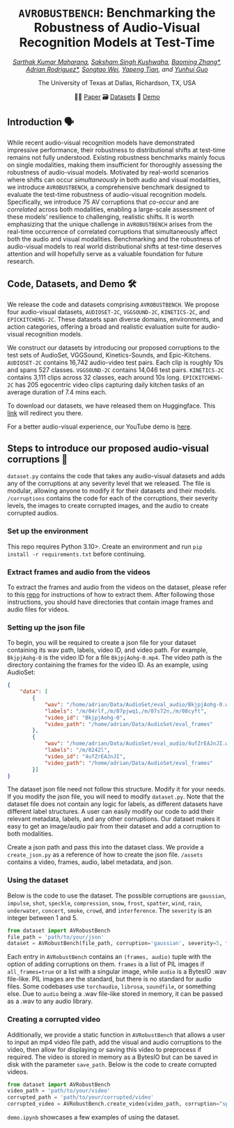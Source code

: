 <div align="center">

# $\texttt{AVROBUSTBENCH}$: Benchmarking the Robustness of Audio-Visual Recognition Models at Test-Time

<em> [Sarthak Kumar Maharana](https://sarthaxxxxx.github.io/), [Saksham Singh Kushwaha](https://sakshamsingh1.github.io/), [Baoming Zhang*](https://www.linkedin.com/in/baoming-zhang-286083313/), [Adrian Rodriguez*](https://axr2718.github.io/), [Songtao Wei](https://www.linkedin.com/in/songtao-wei/), [Yapeng Tian](https://www.yapengtian.com/), and [Yunhui Guo](https://yunhuiguo.github.io/) </em>

The University of Texas at Dallas, Richardson, TX, USA

✍🏻 [Paper](https://arxiv.org/abs/2506.00358) 🗃️ [Datasets](https://huggingface.co/datasets/sakshamsingh1/av_robust_data/tree/main) 👾 [Demo](https://www.youtube.com/watch?v=hYdcRO3BuIY&ab_channel=SarthakMaharana)
</div>

## Introduction 🗣️

While recent audio-visual recognition models have demonstrated impressive performance, their robustness to distributional shifts at test-time remains not fully understood. Existing robustness benchmarks mainly focus on single modalities, making them insufficient for thoroughly assessing the robustness of audio-visual models. Motivated by real-world scenarios where shifts can occur $\textit{simultaneously}$ in both audio and visual modalities, we introduce $\texttt{AVROBUSTBENCH}$, a comprehensive benchmark designed to evaluate the test-time robustness of audio-visual recognition models. Specifically, we introduce 75 AV corruptions that $\textit{co-occur}$ and are $\textit{correlated}$ across both modalities, enabling a large-scale assessment of these models’ resilience to challenging, realistic shifts. It is worth emphasizing
that the unique challenge in $\texttt{AVROBUSTBENCH}$ arises from the real-time occurrence of correlated corruptions that simultaneously affect both the audio and visual modalities. Benchmarking and the robustness of audio-visual models to real world distributional shifts at test-time deserves attention and will hopefully serve as a valuable foundation for future research.


## Code, Datasets, and Demo 🛠️

We release the code and datasets comprising $\texttt{AVROBUSTBENCH}$. We propose four audio-visual datasets, $\texttt{AUDIOSET-2C}$, $\texttt{VGGSOUND-2C}$, $\texttt{KINETICS-2C}$, and $\texttt{EPICKITCHENS-2C}$. These datasets span diverse domains, environments, and action categories, offering a broad and realistic evaluation suite for audio-visual recognition models. 

We construct our datasets by introducing our proposed corruptions to the test sets of AudioSet, VGGSound, Kinetics-Sounds, and Epic-Kitchens. $\texttt{AUDIOSET-2C}$ contains 16,742 audio-video test pairs. Each clip is roughly 10s and spans 527 classes. $\texttt{VGGSOUND-2C}$ contains 14,046 test pairs. $\texttt{KINETICS-2C}$ contains 3,111 clips across 32 classes, each around 10s long. $\texttt{EPICKITCHENS-2C}$ has 205 egocentric video clips capturing daily kitchen tasks of an average duration of 7.4 mins each.

To download our datasets, we have released them on Huggingface. This [link](https://huggingface.co/datasets/sakshamsingh1/av_robust_data/tree/main) will redirect you there.

For a better audio-visual experience, our YouTube demo is [here](https://www.youtube.com/watch?v=hYdcRO3BuIY&ab_channel=SarthakMaharana).





## Steps to introduce our proposed audio-visual corruptions 🚀
`dataset.py` contains the code that takes any audio-visual datasets and adds any of the corruptions at any severity level that we released. The file is modular, allowing anyone to modify it for their datasets and their models. `/corruptions` contains the code for each of the corruptions, their severity levels, the images to create corrupted images, and the audio to create corrupted audios. 

### Set up the environment
This repo requires Python 3.10>. Create an environment and run `pip install -r requirements.txt` before continuing.

### Extract frames and audio from the videos
To extract the frames and audio from the videos on the dataset, please refer to this [repo](https://github.com/YuanGongND/cav-mae/tree/master/src/preprocess) for instructions of how to extract them. After following those instructions, you should have directories that contain image frames and audio files for videos.

### Setting up the json file
To begin, you will be required to create a json file for your dataset containing its wav path, labels, video ID, and video path. For example, `BkjpjAohg-0` is the video ID for a file `BkjpjAohg-0.mp4`. The video path is the directory containing the frames for the video ID. As an example, using AudioSet:

```json
{
    "data": [
        {
            "wav": "/home/adrian/Data/AudioSet/eval_audio/BkjpjAohg-0.wav",
            "labels": "/m/04rlf,/m/07pjwq1,/m/07s72n,/m/08cyft",
            "video_id": "BkjpjAohg-0",
            "video_path": "/home/adrian/Data/AudioSet/eval_frames"
        },
        {
            "wav": "/home/adrian/Data/AudioSet/eval_audio/4ufZrEAJnJI.wav",
            "labels": "/m/0242l",
            "video_id": "4ufZrEAJnJI",
            "video_path": "/home/adrian/Data/AudioSet/eval_frames"
        }]
}
```

The dataset json file need not follow this structure. Modify it for your needs. If you modify the json file, you will need to modify `dataset.py`. Note that the dataset file does not contain any logic for labels, as different datasets have different label structures. A user can easily modify our code to add their relevant metadata, labels, and any other corruptions. Our dataset makes it easy to get an image/audio pair from their dataset and add a corruption to both modalities. 


Create a json path and pass this into the dataset class. We provide a `create_json.py` as a reference of how to create the json file. `/assets` contains a video, frames, audio, label metadata, and json.

### Using the dataset 
Below is the code to use the dataset. The possible corruptions are `gaussian`, `impulse`, `shot`, `speckle`, `compression`, `snow`, `frost`, `spatter`, `wind`, `rain`, `underwater`, `concert`, `smoke`, `crowd`, and `interference`. The `severity` is an integer between 1 and 5.


```python
from dataset import AVRobustBench
file_path = 'path/to/your/json'
dataset = AVRobustBench(file_path, corruption='gaussian', severity=5, frame_num=4, all_frames=False)
```

Each entry in `AVRobustBench` contains an `(frames, audio)` tuple with the option of adding corruptions on them. `frames` is a list of PIL images if `all_frames=true` or a list with a singular image, while `audio` is a BytesIO .wav file-like. PIL images are the standard, but there is no standard for audio files. Some codebases use `torchaudio`, `librosa`, `soundfile`, or something else. Due to `audio` being a .wav file-like stored in memory, it can be passed as a .wav to any audio library.

### Creating a corrupted video
Additionally, we provide a static function in `AVRobustBench` that allows a user to input an mp4 video file path, add the visual and audio corruptions to the video, then allow for displaying or saving this video to preprocess if required. The video is stored in memory as a BytesIO but can be saved in disk with the parameter `save_path`. Below is the code to create corrupted videos.

```python
from dataset import AVRobustBench
video_path = 'path/to/your/video'
corrupted_path = 'path/to/your/corrupted/video'
corrupted_video = AVRobustBench.create_video(video_path, corruption="spatter", severity=5, save_path=corrupted_path)
```

`demo.ipynb` showcases a few examples of using the dataset.
